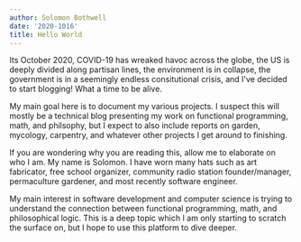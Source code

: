 ```yaml
---
author: Solomon Bothwell
date: '2020-1016'
title: Hello World
---
```


Its October 2020, COVID-19 has wreaked havoc across the globe, the US is
deeply divided along partisan lines, the environment is in collapse, the
government is in a seemingly endless consitutional crisis, and I\'ve
decided to start blogging! What a time to be alive.

My main goal here is to document my various projects. I suspect this
will mostly be a technical blog presenting my work on functional
programming, math, and philsophy, but I expect to also include reports
on garden, mycology, carpentry, and whatever other projects I get around
to finishing.

If you are wondering why you are reading this, allow me to elaborate on
who I am. My name is Solomon. I have worn many hats such as art
fabricator, free school organizer, community radio station
founder/manager, permaculture gardener, and most recently software
engineer.

My main interest in software development and computer science is trying
to understand the connection between functional programming, math, and
philosophical logic. This is a deep topic which I am only starting to
scratch the surface on, but I hope to use this platform to dive deeper.

